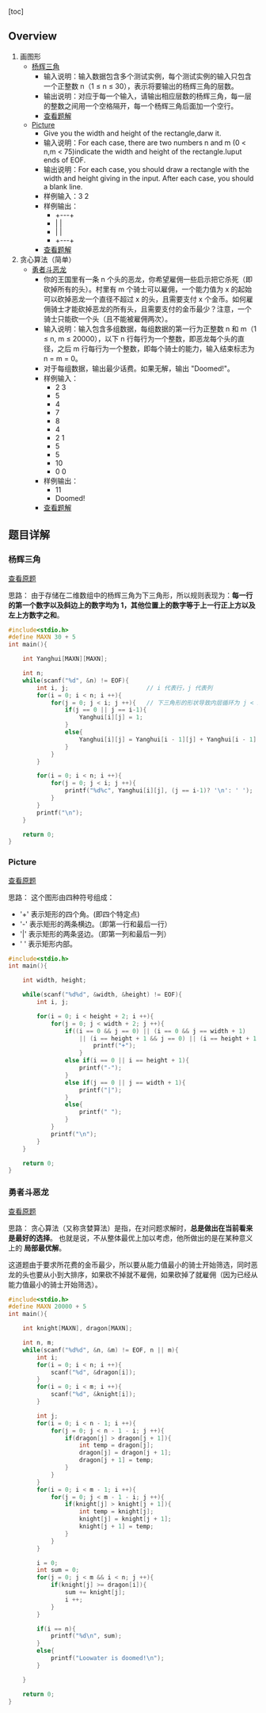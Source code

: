 [toc]

## Overview

1. 画图形
	- <a id = "QAYanghui" />[杨辉三角](http://acm.hdu.edu.cn/showproblem.php?pid=2032)
		- 输入说明：输入数据包含多个测试实例，每个测试实例的输入只包含一个正整数 n（1 &le; n &le; 30），表示将要输出的杨辉三角的层数。
		- 输出说明：对应于每一个输入，请输出相应层数的杨辉三角，每一层的整数之间用一个空格隔开，每一个杨辉三角后面加一个空行。
		- <a href = "#SolutionYanghui">查看题解</a>
	- <a id = "QAPicture" />[Picture](http://acm.hdu.edu.cn/showproblem.php?pid=2052)
		- Give you the width and height of the rectangle,darw it.
		- 输入说明：For each case, there are two numbers n and m (0 < n,m < 75)indicate the width and height of the rectangle.Iuput ends of EOF.
		- 输出说明：For each case, you should draw a rectangle with the width and height giving in the input. After each case, you should a blank line.
		- 样例输入：3 2
		- 样例输出：
			- +---+
			- |   |
			- |   |
			- +---+
		- <a href = "#SolutionPicture">查看题解</a>
2. 贪心算法（简单）
	- <a id = "QAKnight" />[勇者斗恶龙](https://vjudge.net/problem/UVA-11292)
		- 你的王国里有一条 n 个头的恶龙，你希望雇佣一些启示把它杀死（即砍掉所有的头）。村里有 m 个骑士可以雇佣，一个能力值为 x 的起始可以砍掉恶龙一个直径不超过 x 的头，且需要支付 x 个金币。如何雇佣骑士才能砍掉恶龙的所有头，且需要支付的金币最少？注意，一个骑士只能砍一个头（且不能被雇佣两次）。
		- 输入说明：输入包含多组数据，每组数据的第一行为正整数 n 和 m（1 &le; n, m &le; 20000），以下 n 行每行为一个整数，即恶龙每个头的直径，之后 m 行每行为一个整数，即每个骑士的能力，输入结束标志为 n = m = 0。
		- 对于每组数据，输出最少话费。如果无解，输出 "Doomed!"。
		- 样例输入：
			- 2 3
			- 5
			- 4
			- 7
			- 8
			- 4
			- 2 1
			- 5
			- 5
			- 10
			- 0 0
		- 样例输出：
			- 11
			- Doomed!
		- <a href = "#SolutionKnight">查看题解</a>

## 题目详解

### 杨辉三角

<a href = "#QAYanghui">查看原题</a>

<a id = "SolutionYanghui" /> 思路：
由于存储在二维数组中的杨辉三角为下三角形，所以规则表现为：**每一行的第一个数字以及斜边上的数字均为 1，其他位置上的数字等于上一行正上方以及左上方数字之和**。

```c
#include<stdio.h>
#define MAXN 30 + 5
int main(){

	int Yanghui[MAXN][MAXN];

	int n;
	while(scanf("%d", &n) != EOF){
		int i, j;                      // i 代表行，j 代表列
		for(i = 0; i < n; i ++){
			for(j = 0; j < i; j ++){   // 下三角形的形状导致内层循环为 j < i
				if(j == 0 || j == i-1){
					Yanghui[i][j] = 1;
				}
				else{
					Yanghui[i][j] = Yanghui[i - 1][j] + Yanghui[i - 1][j - 1];
				}
			}
		}

		for(i = 0; i < n; i ++){
			for(j = 0; j < i; j ++){
				printf("%d%c", Yanghui[i][j], (j == i-1)? '\n': ' ');
			}
		}
		printf("\n");
	}

	return 0;
}
```

### Picture

<a href = "#QAPicture">查看原题</a>

<a id = "SolutionPicture" /> 思路：
这个图形由四种符号组成：

- '+' 表示矩形的四个角。(即四个特定点)
- '-' 表示矩形的两条横边。（即第一行和最后一行）
- '|' 表示矩形的两条竖边。（即第一列和最后一列）
- ' ' 表示矩形内部。

```c
#include<stdio.h>
int main(){

	int width, height;

	while(scanf("%d%d", &width, &height) != EOF){
		int i, j;

		for(i = 0; i < height + 2; i ++){
			for(j = 0; j < width + 2; j ++){
				if((i == 0 && j == 0) || (i == 0 && j == width + 1)
					|| (i == height + 1 && j == 0) || (i == height + 1 && j == width + 1)){
						printf("+");
					}
				else if(i == 0 || i == height + 1){
					printf("-");
				}
				else if(j == 0 || j == width + 1){
					printf("|");
				}
				else{
					printf(" ");
				}
			}
			printf("\n");
		}
	}

	return 0;
}
```

### 勇者斗恶龙

<a href = "#QAKnight">查看原题</a>

<a id = "SolutionKnight"> 思路：
贪心算法（又称贪婪算法）是指，在对问题求解时，**总是做出在当前看来是最好的选择**。
也就是说，不从整体最优上加以考虑，他所做出的是在某种意义上的 **局部最优解**。

这道题由于要求所花费的金币最少，所以要从能力值最小的骑士开始筛选，同时恶龙的头也要从小到大排序，如果砍不掉就不雇佣，如果砍掉了就雇佣（因为已经从能力值最小的骑士开始筛选）。

```c
#include<stdio.h>
#define MAXN 20000 + 5
int main(){

	int knight[MAXN], dragon[MAXN];

	int n, m;
	while(scanf("%d%d", &n, &m) != EOF, n || m){
		int i;
		for(i = 0; i < n; i ++){
			scanf("%d", &dragon[i]);
		}
		for(i = 0; i < m; i ++){
			scanf("%d", &knight[i]);
		}

		int j;
		for(i = 0; i < n - 1; i ++){
			for(j = 0; j < n - 1 - i; j ++){
				if(dragon[j] > dragon[j + 1]){
					int temp = dragon[j];
					dragon[j] = dragon[j + 1];
					dragon[j + 1] = temp;
				}
			}
		}
		for(i = 0; i < m - 1; i ++){
			for(j = 0; j < m - 1 - i; j ++){
				if(knight[j] > knight[j + 1]){
					int temp = knight[j];
					knight[j] = knight[j + 1];
					knight[j + 1] = temp;
				}
			}
		}

		i = 0;
		int sum = 0;
		for(j = 0; j < m && i < n; j ++){
			if(knight[j] >= dragon[i]){
				sum += knight[j];
				i ++;
			}
		}

		if(i == n){
			printf("%d\n", sum);
		}
		else{
			printf("Loowater is doomed!\n");
		}

	}

	return 0;
}
```
